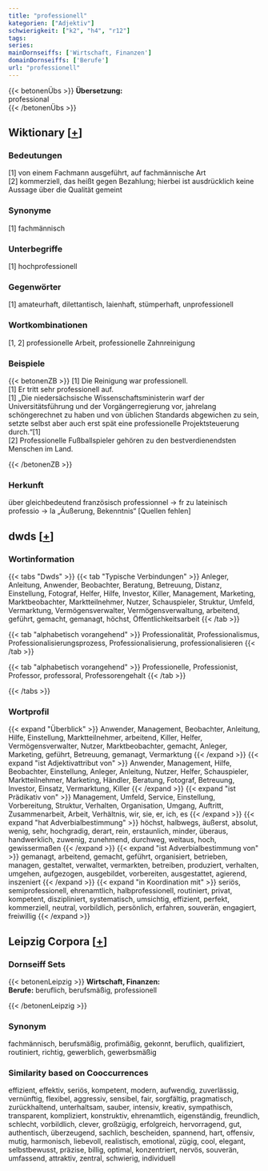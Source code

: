 ```yaml
---
title: "professionell"
kategorien: ["Adjektiv"]
schwierigkeit: ["k2", "h4", "r12"]
tags:
series:
mainDornseiffs: ['Wirtschaft, Finanzen']
domainDornseiffs: ['Berufe']
url: "professionell"
---
```


{{< betonenÜbs >}}
**Übersetzung:**  
professional  
{{< /betonenÜbs >}}

## Wiktionary [[+](https://de.wiktionary.org/wiki/professionell)]

### Bedeutungen
[1] von einem Fachmann ausgeführt, auf fachmännische Art  
[2] kommerziell, das heißt gegen Bezahlung; hierbei ist ausdrücklich keine Aussage über die Qualität gemeint  

### Synonyme
[1] fachmännisch  

### Unterbegriffe
[1] hochprofessionell  

### Gegenwörter
[1] amateurhaft, dilettantisch, laienhaft, stümperhaft, unprofessionell  

### Wortkombinationen
[1, 2] professionelle Arbeit, professionelle Zahnreinigung  

### Beispiele
{{< betonenZB >}}
[1] Die Reinigung war professionell.  
[1] Er tritt sehr professionell auf.  
[1] „Die niedersächsische Wissenschaftsministerin warf der Universitätsführung und der Vorgängerregierung vor, jahrelang schöngerechnet zu haben und von üblichen Standards abgewichen zu sein, setzte selbst aber auch erst spät eine professionelle Projektsteuerung durch.“[1]  
[2] Professionelle Fußballspieler gehören zu den bestverdienendsten Menschen im Land.  

{{< /betonenZB >}}
### Herkunft
über gleichbedeutend französisch professionnel → fr zu lateinisch professio → la „Äußerung, Bekenntnis“ [Quellen fehlen]  



## dwds [[+](https://www.dwds.de/wb/professionell)]

### Wortinformation
{{< tabs "Dwds" >}}
{{< tab "Typische Verbindungen" >}}
Anleger, Anleitung, Anwender, Beobachter, Beratung, Betreuung, Distanz, Einstellung, Fotograf, Helfer, Hilfe, Investor, Killer, Management, Marketing, Marktbeobachter, Marktteilnehmer, Nutzer, Schauspieler, Struktur, Umfeld, Vermarktung, Vermögensverwalter, Vermögensverwaltung, arbeitend, geführt, gemacht, gemanagt, höchst, Öffentlichkeitsarbeit
{{< /tab >}}

{{< tab "alphabetisch vorangehend" >}}
Professionalität, Professionalismus, Professionalisierungsprozess, Professionalisierung, professionalisieren
{{< /tab >}}

{{< tab "alphabetisch vorangehend" >}}
Professionelle, Professionist, Professor, professoral, Professorengehalt
{{< /tab >}}

{{< /tabs >}}

### Wortprofil
{{< expand "Überblick" >}} Anwender, Management, Beobachter, Anleitung, Hilfe, Einstellung, Marktteilnehmer, arbeitend, Killer, Helfer, Vermögensverwalter, Nutzer, Marktbeobachter, gemacht, Anleger, Marketing, geführt, Betreuung, gemanagt, Vermarktung {{< /expand >}}
{{< expand "ist Adjektivattribut von" >}} Anwender, Management, Hilfe, Beobachter, Einstellung, Anleger, Anleitung, Nutzer, Helfer, Schauspieler, Marktteilnehmer, Marketing, Händler, Beratung, Fotograf, Betreuung, Investor, Einsatz, Vermarktung, Killer {{< /expand >}}
{{< expand "ist Prädikativ von" >}} Management, Umfeld, Service, Einstellung, Vorbereitung, Struktur, Verhalten, Organisation, Umgang, Auftritt, Zusammenarbeit, Arbeit, Verhältnis, wir, sie, er, ich, es {{< /expand >}}
{{< expand "hat Adverbialbestimmung" >}} höchst, halbwegs, äußerst, absolut, wenig, sehr, hochgradig, derart, rein, erstaunlich, minder, überaus, handwerklich, zuwenig, zunehmend, durchweg, weitaus, hoch, gewissermaßen {{< /expand >}}
{{< expand "ist Adverbialbestimmung von" >}} gemanagt, arbeitend, gemacht, geführt, organisiert, betrieben, managen, gestaltet, verwaltet, vermarkten, betreiben, produziert, verhalten, umgehen, aufgezogen, ausgebildet, vorbereiten, ausgestattet, agierend, inszeniert {{< /expand >}}
{{< expand "in Koordination mit" >}} seriös, semiprofessionell, ehrenamtlich, halbprofessionell, routiniert, privat, kompetent, diszipliniert, systematisch, umsichtig, effizient, perfekt, kommerziell, neutral, vorbildlich, persönlich, erfahren, souverän, engagiert, freiwillig {{< /expand >}}

## Leipzig Corpora [[+](https://corpora.uni-leipzig.de/en/res?word=professionell&corpusId=deu_newscrawl-public_2018)]

### Dornseiff Sets
{{< betonenLeipzig >}}
**Wirtschaft, Finanzen:**  
**Berufe:** beruflich, berufsmäßig, professionell  

{{< /betonenLeipzig >}}

### Synonym
fachmännisch, berufsmäßig, profimäßig, gekonnt, beruflich, qualifiziert, routiniert, richtig, gewerblich, gewerbsmäßig


### Similarity based on Cooccurrences
effizient, effektiv, seriös, kompetent, modern, aufwendig, zuverlässig, vernünftig, flexibel, aggressiv, sensibel, fair, sorgfältig, pragmatisch, zurückhaltend, unterhaltsam, sauber, intensiv, kreativ, sympathisch, transparent, kompliziert, konstruktiv, ehrenamtlich, eigenständig, freundlich, schlecht, vorbildlich, clever, großzügig, erfolgreich, hervorragend, gut, authentisch, überzeugend, sachlich, bescheiden, spannend, hart, offensiv, mutig, harmonisch, liebevoll, realistisch, emotional, zügig, cool, elegant, selbstbewusst, präzise, billig, optimal, konzentriert, nervös, souverän, umfassend, attraktiv, zentral, schwierig, individuell

